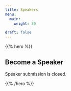 ```yaml
---
title: Speakers
menu:
  main:
    weight: 30

draft: false
---
```

{{% hero %}}
## Become a Speaker

Speaker submission is closed.

{{% /hero %}}


